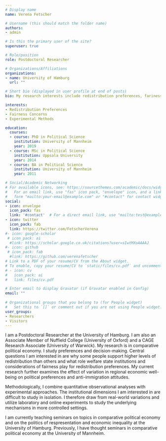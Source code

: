```yaml
---
# Display name
name: Verena Fetscher

# Username (this should match the folder name)
authors:
- admin

# Is this the primary user of the site?
superuser: true

# Role/position
role: Postdoctoral Researcher

# Organizations/Affiliations
organizations:
- name: University of Hamburg
  url: ""

# Short bio (displayed in user profile at end of posts)
bio: My research interests include redistribution preferences, fariness concerns, and experimental methods

interests:
- Redistribution Preferences
- Fairness Concerns
- Experimental Methods

education:
  courses:
  - course: PhD in Political Science
    institution: University of Mannheim
    year: 2019
  - course: MSc in Political Science
    institution: Uppsala University
    year: 2014
  - course: BA in Political Science
    institution: University of Mannheim
    year: 2011

# Social/Academic Networking
# For available icons, see: https://sourcethemes.com/academic/docs/widgets/#icons
#   For an email link, use "fas" icon pack, "envelope" icon, and a link in the
#   form "mailto:your-email@example.com" or "#contact" for contact widget.
social:
- icon: envelope
  icon_pack: fas
  link: '#contact'  # For a direct email link, use "mailto:test@example.org".
- icon: twitter
  icon_pack: fab
  link: https://twitter.com/FetscherVerena
#- icon: google-scholar
 # icon_pack: ai
  #link: https://scholar.google.co.uk/citations?user=sIwtMXoAAAAJ
#- icon: github
 # icon_pack: fab
  #link: https://github.com/verenafetscher
# Link to a PDF of your resume/CV from the About widget.
# To enable, copy your resume/CV to `static/files/cv.pdf` and uncomment the lines below.  
# - icon: cv
#   icon_pack: ai
#   link: files/cv.pdf

# Enter email to display Gravatar (if Gravatar enabled in Config)
email: ""
  
# Organizational groups that you belong to (for People widget)
#   Set this to `[]` or comment out if you are not using People widget.  
user_groups:
- Researchers
- Visitors
---
```


I am a Postdoctoral Researcher at the University of Hamburg. I am also an Associate Member of Nuffield College (University of Oxford) and a CAGE Research Associate (University of Warwick). My research is in comparative political economy. I study preferences and decision-making. Central questions I am interested in are why some people support higher levels of redistribution than others and what role welfare state institutions and considerations of fairness play for redistribution preferences. My current research further examines the effect of variation in regional economic well-being on political preferences and anti-immigration attitudes.

Methodologically, I combine quantitative observational analyses with experimental approaches. The institutional dimensions I am interested in are difficult to study in isolation. I therefore draw from real-world variations and utilize laboratory and online experiments to study the underlying mechanisms in more controlled settings. 

I am currently teaching seminars on topics in comparative political economy and on the politics of respresentation and economic inequality at the University of Hamburg. Previously, I have thought seminars in comparative political economy at the University of Mannheim.